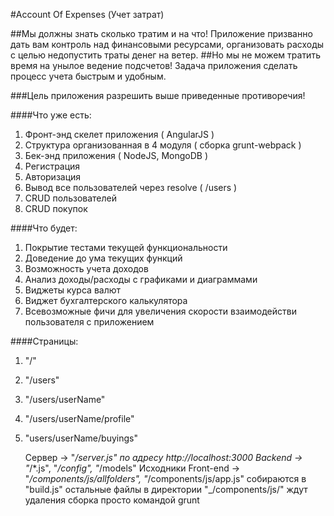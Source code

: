 #Account Of Expenses (Учет затрат)


##Мы должны знать сколько тратим и на что!
Приложение призванно дать вам контроль над финансовыми ресурсами, организовать расходы с целью недопустить траты денег на ветер. 
##Но мы не можем тратить время на унылое ведение подсчетов!
Задача приложения сделать процесс учета быстрым и удобным.
    
###Цель приложения разрешить выше приведенные противоречия!   

####Что уже есть:
1. Фронт-энд скелет приложения ( AngularJS )
2. Структура организованная в 4 модуля ( сборка grunt-webpack )
3. Бек-энд приложения ( NodeJS, MongoDB )
4. Регистрация
5. Авторизация
6. Вывод все пользователей через resolve ( /users )
7. CRUD пользователей
8. CRUD покупок
    
####Что будет:
1. Покрытие тестами текущей функциональности
2. Доведение до ума текущих функций
3. Возможность учета доходов
4. Анализ доходы/расходы с графиками и диаграммами
5. Виджеты курса валют
6. Виджет бухгалтерского калькулятора
7. Всевозможные фичи для увеличения скорости взаимодействи пользователя с приложением
    
####Страницы:
1. "/"
2. "/users"
3. "/users/userName"
4. "/users/userName/profile"
5. "users/userName/buyings"

    Сервер -> "_/server.js" по адресу http://localhost:3000
    Backend -> "_/*.js", "_/config", "_/models"
    Исходники Front-end -> "_/components/js/allfolders", "_/components/js/app.js" собираются в "build.js"
    остальные файлы в директории "_/components/js/" ждут удаления
    сборка просто командой grunt
